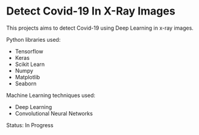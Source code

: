 # Detect Covid-19 In X-Ray Images

This projects aims to detect Covid-19 using Deep Learning in x-ray images.

Python libraries used:
- Tensorflow
- Keras
- Scikit Learn
- Numpy
- Matplotlib
- Seaborn

Machine Learning techniques used:
- Deep Learning
- Convolutional Neural Networks

Status: In Progress
